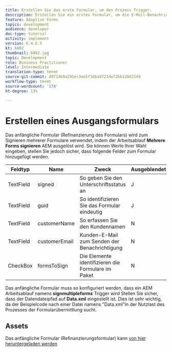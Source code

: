 ```yaml
---
title: Erstellen Sie das erste Formular, um den Prozess Trigger.
description: Erstellen Sie ein erstes Formular, um die E-Mail-Benachrichtigung an den Beginn des Signiervorgangs Trigger.
feature: Adaptive Forms
topics: development
audience: developer
doc-type: tutorial
activity: implement
version: 6.4,6.5
kt: 6892
thumbnail: 6892.jpg
topic: Development
role: Business Practitioner
level: Intermediate
translation-type: tm+mt
source-git-commit: d9714b9a291ec3ee5f3dba9723de72bb120d2149
workflow-type: tm+mt
source-wordcount: '174'
ht-degree: 13%

---
```



# Erstellen eines Ausgangsformulars

Das anfängliche Formular (Refinanzierung des Formulars) wird zum Signieren mehrerer Formulare verwendet, indem der Arbeitsablauf **Mehrere Forms signieren** AEM ausgelöst wird. Sie können Werte Ihrer Wahl eingeben, stellen Sie jedoch sicher, dass folgende Felder zum Formular hinzugefügt werden.



| Feldtyp | Name | Zweck | Ausgeblendet  | Standardwert |
------------------------|---------------------------------------|--------------------|--------|-----------------
| TextField | signed | So geben Sie den Unterschriftsstatus an | J | N |
| TextField | guid | So identifizieren Sie das Formular eindeutig | J | 3889 |
| TextField | customerName | So erfassen Sie den Kundennamen | N |
| TextField | customerEmail | Kunden-E-Mail zum Senden der Benachrichtigung | N |
| CheckBox | formsToSign | Die Elemente identifizieren die Formulare im Paket | N |



Das anfängliche Formular muss so konfiguriert werden, dass ein AEM Arbeitsablauf namens **signmultipleforms** Trigger wird
Stellen Sie sicher, dass der Datendateipfad auf **Data.xml** eingestellt ist. Dies ist sehr wichtig, da der Beispielcode nach einer Datei namens &quot;Data.xml&quot;in der Nutzlast des Prozesses der Formularübermittlung sucht.

## Assets

Das anfängliche Formular (Refinanzierungsformular) kann [von hier heruntergeladen werden](assets/refinance-form.zip)





